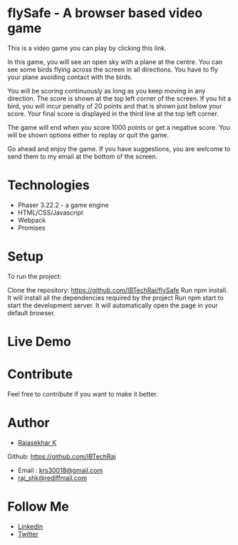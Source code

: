 
# flySafe - A browser based video game

This is a video game you can play by clicking this link.

In this game, you will see an open sky with a plane at the centre.  You can see some birds flying across the screen in all directions. You have to fly your plane avoiding contact with the birds.

You will be scoring continuously as long as you keep moving in any direction. The score is shown at the top left corner of the screen.  If you hit a bird, you will incur penalty of 20 points and that is shown just below your score.  Your final score is displayed in the third line at the top left corner.

The game will end when you score 1000 points or get a negative score.  You will be shown options either to replay or quit the game.

Go ahead and enjoy the game.  If you have suggestions, you are welcome to send them to my email at the bottom of the screen.


# Technologies

- Phaser 3.22.2 - a game engine
- HTML/CSS/Javascript
- Webpack
- Promises

# Setup
To run the project:

Clone the repository: https://github.com/IBTechRaj/flySafe
Run npm install. It will install all the dependencies required by the project
Run npm start to start the development server. It will automatically open the page in your default browser.

# Live Demo

# Contribute
Feel free to contribute if you want to make it better.

# Author
* [Rajasekhar K ](https://github.com/IBTechRaj)

Github: https://github.com/IBTechRaj
* Email : krs30018@gmail.com 
* raj_shk@rediffmail.com

# Follow Me

* [LinkedIn](https://www.linkedin.com/in/rajkatakamsetty/)
* [Twitter](https://twitter.com/IBTechRaj)